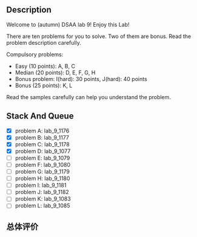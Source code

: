 ## Description

Welcome to (autumn) DSAA lab 9! Enjoy this Lab!

There are ten problems for you to solve. Two of them are bonus. Read the problem description carefully.

Compulsory problems:

+ Easy (10 points): A, B, C
+ Median (20 points): D, E, F, G, H
+ Bonus problem: I(hard): 30 points, J(hard): 40 points
+ Bonus (25 points): K, L

Read the samples carefully can help you understand the problem.

## Stack And Queue

+ [x] problem A: lab_9_1176
+ [x] problem B: lab_9_1177
+ [x] problem C: lab_9_1178
+ [x] problem D: lab_9_1077
+ [ ] problem E: lab_9_1079
+ [ ] problem F: lab_9_1080
+ [ ] problem G: lab_9_1179
+ [ ] problem H: lab_9_1180
+ [ ] problem I: lab_9_1181
+ [ ] problem J: lab_9_1182
+ [ ] problem K: lab_9_1083
+ [ ] problem L: lab_9_1085

## 总体评价
